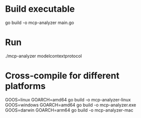 # Build executable
go build -o mcp-analyzer main.go

# Run
./mcp-analyzer modelcontextprotocol

# Cross-compile for different platforms
GOOS=linux GOARCH=amd64 go build -o mcp-analyzer-linux
GOOS=windows GOARCH=amd64 go build -o mcp-analyzer.exe
GOOS=darwin GOARCH=arm64 go build -o mcp-analyzer-mac